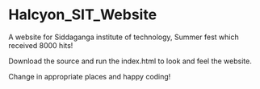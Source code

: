 # Halcyon_SIT_Website
A website for Siddaganga institute of technology, Summer fest which received 8000 hits!

Download the source and run the index.html to look and feel the website.

Change in appropriate places and happy coding!
